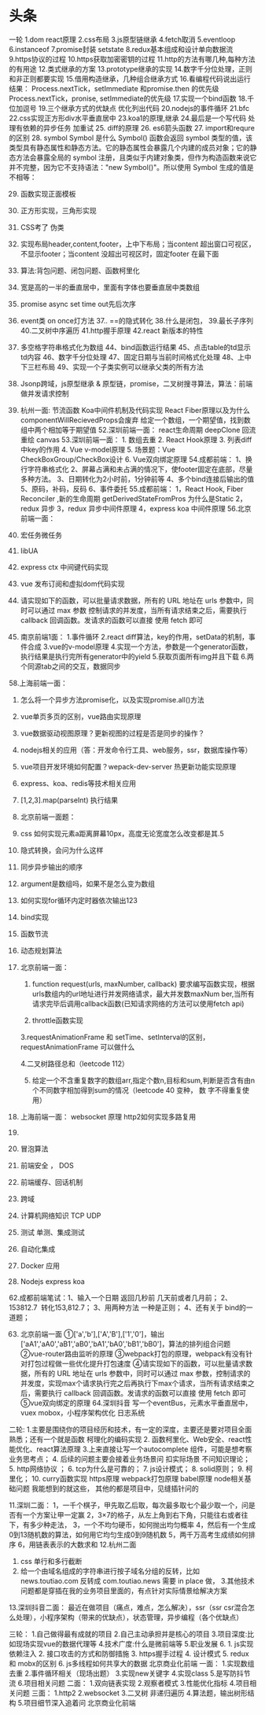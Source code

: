# 头条

一轮
1.dom react原理
2.css布局
3.js原型链继承
4.fetch取消
5.eventloop
6.instanceof
7.promise封装 setstate
8.redux基本组成和设计单向数据流
9.https协议的过程
10.https获取加密密钥的过程
11.http的方法有哪几种,每种方法的有用途
12.类式继承的方案
13.prototype继承的实现
14.数字千分位处理，正则和非正则都要实现
15.借用构造继承，几种组合继承方式
16.看编程代码说出运行结果：
    Process.nextTick，setImmediate 和promise.then 的优先级
    Process.nextTick，pronise, setImmediate的优先级
17.实现一个bind函数
18.千位加逗号
19.三个继承方式的优缺点  优化列出代码
20.nodejs的事件循环
21.bfc
22.css实现正方形div水平垂直居中
23.koa1的原理,继承
24.最后是一个写代码 处理有依赖的异步任务 加重试
25. diff的原理
26. es6箭头函数
27. import和requre的区别
28. symbol
Symbol 是什么
Symbol() 函数会返回 symbol 类型的值，该类型具有静态属性和静态方法。它的静态属性会暴露几个内建的成员对象；它的静态方法会暴露全局的 symbol 注册，且类似于内建对象类，但作为构造函数来说它并不完整，因为它不支持语法："new Symbol()"。所以使用 Symbol 生成的值是不相等：

29. 函数实现正面模板
30. 正方形实现，三角形实现
31. CSS考了 伪类
32. 实现布局header,content,footer，上中下布局；当content 超出窗口可视区，不显示footer；当content 没超出可视区时，固定footer 在最下面
33. 算法:背包问题、闭包问题、函数柯里化
34. 宽是高的一半的垂直居中，里面有字体也要垂直居中类数组
35. promise async set time out先后次序
36. event类 on once灯方法
37..  ==的隐式转化
38.什么是闭包，
39.最长子序列
40.二叉树中序遍历
41.http握手原理
42.react 新版本的特性
43. 多空格字符串格式化为数组
44、bind函数运行结果
45、点击table的td显示td内容
46、数字千分位处理
47、固定日期与当前时间格式化处理
48、上中下三栏布局
49、实现一个子类实例可以继承父类的所有方法
50. Jsonp跨域，js原型继承 & 原型链，promise，二叉树搜寻算法，算法：前端做并发请求控制
51. 杭州一面:
     节流函数
       Koa中间件机制及代码实现
       React Fiber原理以及为什么componentWillRecievedProps会废弃
       给定一个数组，一个期望值，找到数组中两个相加等于期望值
52.深圳前端一面：
         react生命周期 deepClone 回流重绘 canvas
53.深圳前端一面：
          1. 数组去重
          2. React Hook原理
          3. 列表diff中key的作用
          4. Vue v-model原理
          5. 场景题：Vue CheckBoxGroup/CheckBox设计
          6. Vue双向绑定原理
54.成都前端：
        1、换行字符串格式化
        2、屏幕占满和未占满的情况下，使footer固定在底部，尽量多种方法。
        3、日期转化为2小时前，1分钟前等
        4、多个bind连接后输出的值
        5、原码，补码，反码
        6、事件委托
55.成都前端：
     1，React Hook, Fiber Reconciler ,新的生命周期 getDerivedStateFromPros 为什么是Static
      2，redux 异步
      3，redux 异步中间件原理
      4，express koa 中间件原理
56.北京前端一面：
1. 宏任务微任务
2. libUA
3. express ctx 中间键代码实现
4. vue 发布订阅和虚拟dom代码实现
5. 请实现如下的函数，可以批量请求数据，所有的 URL 地址在 urls 参数中，同时可以通过 max 参数      控制请求的并发度，当所有请求结束之后，需要执行 callback 回调函数。发请求的函数可以直接        使用 fetch 即可

57. 南京前端1面：
 1.事件循环
2.react diff算法，key的作用，setData的机制，事件合成
3.vue的v-model原理
4.实现一个方法，参数是一个generator函数，执行结果是执行完所有generator中的yield
5.获取页面所有img并且下载
6.两个同源tab之间的交互，数据同步

58.上海前端一面：

1. 怎么将一个异步方法promise化，以及实现promise.all()方法
2. vue单页多页的区别，vue路由实现原理
3. vue数据驱动视图原理？更新视图的过程是否是同步的操作？
4. nodejs相关的应用（答：开发命令行工具、web服务，ssr，数据库操作等）
5. vue项目开发环境如何配置？wepack-dev-server 热更新功能实现原理
6. express、koa、redis等技术相关应用
7. [1,2,3].map(parseInt) 执行结果

59. 北京前端一面题：
64. css 如何实现元素a距离屏幕10px，高度无论宽度怎么改变都是其.5
65. 隐式转换，会问为什么这样
66. 同步异步输出的顺序
67. argument是数组吗，如果不是怎么变为数组
68. 如何实现for循环内定时器依次输出123
69. bind实现
70. 函数节流
71. 动态规划算法

59. 北京前端一面：
     1. function request(urls, maxNumber, callback) 要求编写函数实现，根据urls数组内的url地址进行并发网络请求，最大并发数maxNum   ber,当所有请求完毕后调用callback函数(已知请求网络的方法可以使用fetch api)

     2. throttle函数实现

     3.requestAnimationFrame 和 setTime、setInterval的区别，requestAnimationFrame 可以做什么

    4.二叉树路径总和（leetcode 112）

    5. 给定一个不含重复数字的数组arr,指定个数n,目标和sum,判断是否含有由n个不同数字相加得到sum的情况（leetcode 40 变种， 数   字不得重复使用）
60. 上海前端一面：
websocket 原理
http2如何实现多路复用
61.
1. 冒泡算法
2. 前端安全 ， DOS
3. 前端缓存、回话机制
4. 跨域
5. 计算机网络知识 TCP UDP
6. 测试 单测、集成测试
7. 自动化集成
8. Docker 应用
9. Nodejs express koa

62.成都前端笔试：1、输入一个日期 返回几秒前 几天前或者几月前；
2、153812.7  转化153,812.7；
3、用两种方法 一种是正则；
4、还有关于 bind的一道题；

63. 北京前端一面
①['a','b'],['A','B'],['1','0']，输出['aA1','aA0','aB1','aB0','bA1','bA0','bB1','bB0']，算法的排列组合问题
②vue-router路由监听的原理
③webpack打包的原理，webpack有没有针对打包过程做一些优化提升打包速度
④请实现如下的函数，可以批量请求数据，所有的 URL 地址在 urls 参数中，同时可以通过 max 参数，控制请求的并发度，实现max个请求执行完之后再执行下max个请求，当所有请求结束之后，需要执行 callback 回调函数。发请求的函数可以直接 使用 fetch 即可
⑤vue双向绑定的原理
64.深圳抖音
写一个eventBus，元素水平垂直居中，vuex mobox，小程序架构优化 日志系统

二轮:
1.主要是围绕你的项目经历和技术，有一定的深度，主要还是要对项目全面熟悉；还有一个就是函数     柯理化的编码实现
2. 函数柯里化、Web安全、react性能优化、react算法原理
3.上来直接让写一个autocomplete 组件，可能是想考察业务思考点；
4. 后续的问题主要会接着业务场景问 扣实际场景 不问知识理论；
5. http网络协议 ；
6. tcp为什么是可靠的；
7. js设计模式；
8. solid原则；
9. 柯里化；
10.
       curry函数实现
       https原理
      webpack打包原理
       babel原理
      node相关基础问题
     我能想到的就这些， 其他的都是项目中，见缝插针问的

11.深圳二面：
       1，一千个棋子，甲先取乙后取，每次最多取七个最少取一个，问是否有一个方案让甲一定赢
        2，3×7的格子，从左上角到右下角，只能往右或者往下，有多少种走法，
        3，一个不均匀硬币，如何抛出均匀概率
        4，然后有一个生成0到13随机数的算法，如何用它均匀生成0到9随机数
        5，两千万高考生成绩如何排序
        6，用链表表示的大数求和
12.杭州二面

   1. css 单行和多行截断
   2. 给一个由域名组成的字符串进行按子域名分组的反转，比如 news.toutiao.com 反转成 com.toutiao.news 需要 in place 做，                        3.其他技术问题都是穿插在我的业务项目里面的，有点针对实际情景给解决方案

13.深圳抖音二面：
最近在做项目（痛点，难点，怎么解决），ssr（ssr csr混合怎么处理），小程序架构（带来的优缺点），状态管理，异步编程（各个优缺点）

三轮：
1.自己做得最有成就的项目
2.自己主动承担并是核心的项目
3.项目深度:比如现场实现vue的数据代理等
4.技术广度:什么是微前端等
5.职业发展
6. 1. js实现依赖注入
    2. 接口攻击的方式和防御措施
    3. https握手过程
    4. 设计模式
    5. redux 和 mobx的区别
    6. js多线程如何共享大的数据
北京商业化前端
一面：
1.实现数组去重
2.事件循环相关（现场出题）
3.实现new关键字
4.实现class
5.是写防抖节流
6.项目相关问题
二面：
1.双向链表实现
2.观察者模式
3.性能优化指标
4.项目相关问题
三面：
1.http2
2.websocket
3.二叉树 非递归遍历
4.算法题，输出树形结构
5.项目细节深入追着问
北京商业化前端
